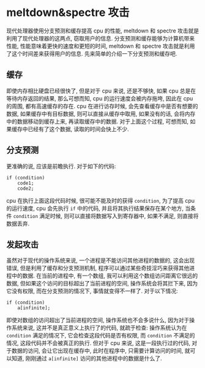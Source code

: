 # meltdown&spectre 攻击
现代处理器使用分支预测和缓存提高 cpu 的性能, meltdown 和 spectre 攻击就是利用了现代处理器的这两点, 窃取用户的信息.
分支预测和缓存能够为计算机带来性能, 性能意味着更快的速度和更短的时间, meltdown 和 spectre 攻击就是利用了这个时间差来获得用户的信息.
先来简单的介绍一下分支预测和缓存吧.

## 缓存
即使内存相比硬盘已经很快了, 但是对于 cpu 来说, 还是不够快, 如果 cpu 总是在等待内存返回的结果, 那么可想而知, cpu 的运行速度会被内存拖垮, 因此在 cpu 的周围, 都有高速缓存的存在.
cpu 在进行访存时候, 会先查看缓存中是否有想要的数据, 如果缓存中有目标数据, 则可以直接从缓存中取用, 如果没有的话, 会将内存中的数据移动到缓存上来, 再读取缓存中的数据. 
对于上面这个过程, 可想而知, 如果缓存中已经有了这个数据, 读取的时间会快上不少.

## 分支预测
更准确的说, 应该是前瞻执行. 对于如下的代码: 
```
if (condition)
	code1;
	code2;
```
cpu 在执行上面这段代码时候, 很可能不能及时的获得 `condition`, 为了提高 cpu 的运行速度, cpu 会先执行 `if` 中的代码, 并且将其执行结果保存在某个地方, 当条件 `condition` 满足时候, 则可以直接将数据写入到寄存器中, 如果不满足, 则直接将数据丢弃.

## 发起攻击
虽然对于现代的操作系统来说, 一个进程是不能访问其他进程的数据的, 这会出现错误, 但是利用了缓存和分支预测机制, 程序可以通过某些奇技淫巧来获得其他进程中的数据.
在当前的进程中, 有一个数组, 我可以利用这个数组访问距离它很远的数据, 但如果这个访问的目标超出了当前进程的空间, 操作系统会将其拦下来, 因为它没有权限, 而在分支预测的情况下, 事情就变得不一样了.
对于以下情况: 
```
if (condition) 
	a[infinite];
```
即使对数组的访问超出了当前进程的空间, 操作系统也不会多说什么, 因为对于操作系统来说, 这并不是真正意义上执行了的代码, 就疏于检查: 操作系统认为在 `condition` 满足的情况下, 它会检查这段代码是否有权限, 而 `condition` 不满足的情况, 这段代码并不会被真正的执行. 
但对于 cpu 来说, 这是一段执行过的代码, 对于数据的访问, 会让它出现在缓存中, 此时在程序中, 只需要计算访问的时间, 就可以知道, 刚刚通过 `a[infinite]` 访问的其他进程中的数据是什么了.